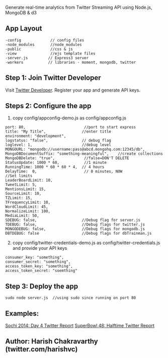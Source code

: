 Generate real-time analytics from Twitter Streaming API using Node.js, MongoDB  & d3

## App Layout
````
-config             // config files
-node_modules       //node_modules
-public             //css & js
-view               //ejs template files
-server.js         // Express3 server
-workers           // libraries - moment, mongodb, twitter
````

## Step 1: Join Twitter Developer
Visit <a href="http://dev.twitter.com">Twitter Developer</a>. Register your app and generate API keys.


## Steps 2: Configure the app
1. copy config/appconfig-demo.js as config/appconfig.js
```
port: 80,                          //port to start express
title: "My Title",                //enter title
environment: "development",
logstatus: "false",               // debug flag
loglevel: 1,                      //debug level
MONGOURL: "mongodb://username:pass@abcd.mongohq.com:12345/db",      
MongoDBDocumentSuffix: "something-meaningful",    //create collections
MongoDBDelete: "true",             //false=DON'T DELETE
StatusUpdate: 1000 * 60,           //1 minute
RunningTime: 1000 * 60 * 60 * 4,  // 4 hours
DelayTime:  0,                     // 0 minutes, NOW
//Set limits
LeaderBoardLimit: 10,               
TweetLimit: 5,
MentionsLimit: 15,
SourceLimit: 10, 
TZLimit: 15,
TFrequencyLimit: 10,
WordCloudLimit: 45,
NormalizeLimit: 100,
MediaLimit: 50,
SDEBUG: false,                    //Debug flag for server.js                       
TDEBUG: false,                    //Debug flags for twitter.js
MONGODEBUG: false,                //Debug flags for mongodb.js
DBTDEBUG: false                   //Debug flags for dbTrainman.js
````

2. copy config/twitter-credentials-demo.js as config/twitter-credentials.js and provide your API keys
````
consumer_key: "something",
consumer_secret: "something",
access_token_key: "something",
access_token_secret: "soemthing"
````

## Step 3: Deploy the app
````
sudo node server.js  //using sudo since running on port 80
````

## Examples:
<a href="http://harishvc.com/2014/02/10/sochi2014-day4/">Sochi 2014: Day 4 Twitter Report</a>
<a href="http://harishvc.com/2014/02/02/sb48/">SuperBowl 48: Halftime Twitter Report</a>


## Author: Harish Chakravarthy (twitter.com/harishvc)


